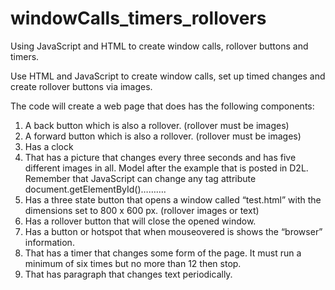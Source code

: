 # windowCalls_timers_rollovers
Using JavaScript and HTML to create window calls, rollover buttons and timers.

Use HTML and JavaScript to create window calls, set up timed changes and create rollover buttons via images. 

The code will create a web page that does has the following components:
1.	A back button which is also a rollover. (rollover must be images)
2.	A forward button which is also a rollover. (rollover must be images)
3.	Has a clock
4.	That has a picture that changes every three seconds and has five different images in all.  Model after the example that is posted in D2L.  Remember that JavaScript can change any tag attribute document.getElementById()……….
5.	Has a three state button that opens a window called “test.html” with the dimensions set to 800 x 600 px.  (rollover images or text)
6.	Has a rollover button that will close the opened window.
7.	Has a button or hotspot that when mouseovered is shows the “browser” information.
8.	That has a timer that changes some form of the page. It must run a minimum of six times but no more than 12 then stop.
9.	That has paragraph that changes text periodically.

